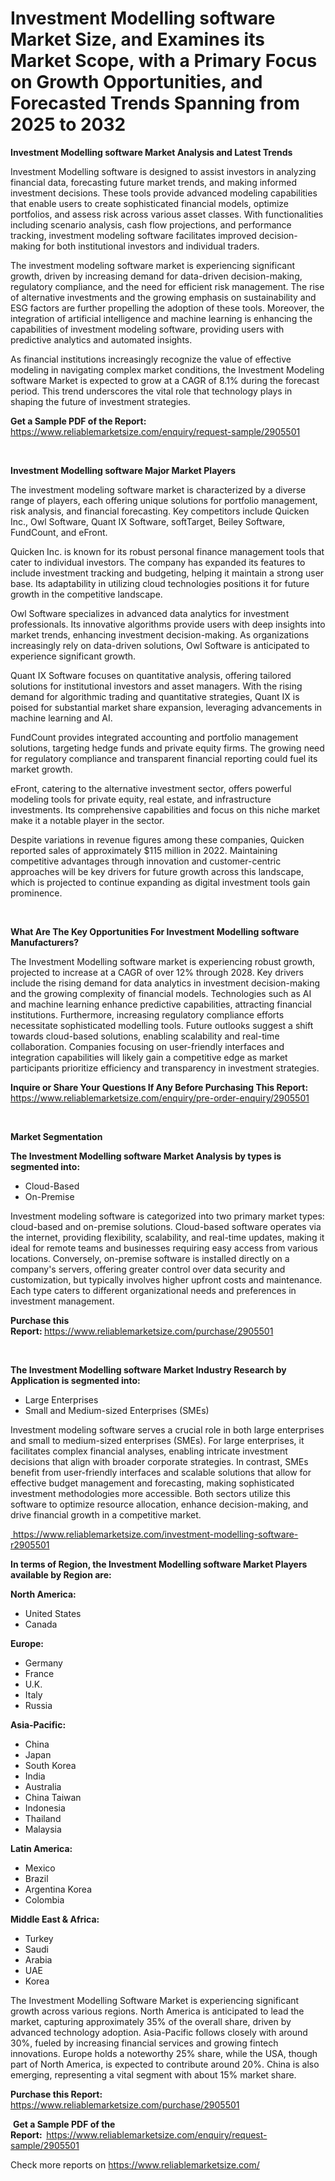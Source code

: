 <p><h1>Investment Modelling software Market Size, and Examines its Market Scope, with a Primary Focus on Growth Opportunities, and Forecasted Trends Spanning from 2025 to 2032</h1></p><p><strong>Investment Modelling software Market Analysis and Latest Trends</strong></p>
<p><p>Investment Modelling software is designed to assist investors in analyzing financial data, forecasting future market trends, and making informed investment decisions. These tools provide advanced modeling capabilities that enable users to create sophisticated financial models, optimize portfolios, and assess risk across various asset classes. With functionalities including scenario analysis, cash flow projections, and performance tracking, investment modeling software facilitates improved decision-making for both institutional investors and individual traders.</p><p>The investment modeling software market is experiencing significant growth, driven by increasing demand for data-driven decision-making, regulatory compliance, and the need for efficient risk management. The rise of alternative investments and the growing emphasis on sustainability and ESG factors are further propelling the adoption of these tools. Moreover, the integration of artificial intelligence and machine learning is enhancing the capabilities of investment modeling software, providing users with predictive analytics and automated insights.</p><p>As financial institutions increasingly recognize the value of effective modeling in navigating complex market conditions, the Investment Modeling software Market is expected to grow at a CAGR of 8.1% during the forecast period. This trend underscores the vital role that technology plays in shaping the future of investment strategies.</p></p>
<p><strong>Get a Sample PDF of the Report:&nbsp;</strong> <a href="https://www.reliablemarketsize.com/enquiry/request-sample/2905501?utm_campaign=1103&utm_medium=2&utm_source=Github&utm_content=ia&utm_term=12032025&utm_id=investment-modelling-software">https://www.reliablemarketsize.com/enquiry/request-sample/2905501</a></p>
<p>&nbsp;</p>
<p><strong>Investment Modelling software Major Market Players</strong></p>
<p><p>The investment modeling software market is characterized by a diverse range of players, each offering unique solutions for portfolio management, risk analysis, and financial forecasting. Key competitors include Quicken Inc., Owl Software, Quant IX Software, softTarget, Beiley Software, FundCount, and eFront.</p><p>Quicken Inc. is known for its robust personal finance management tools that cater to individual investors. The company has expanded its features to include investment tracking and budgeting, helping it maintain a strong user base. Its adaptability in utilizing cloud technologies positions it for future growth in the competitive landscape.</p><p>Owl Software specializes in advanced data analytics for investment professionals. Its innovative algorithms provide users with deep insights into market trends, enhancing investment decision-making. As organizations increasingly rely on data-driven solutions, Owl Software is anticipated to experience significant growth.</p><p>Quant IX Software focuses on quantitative analysis, offering tailored solutions for institutional investors and asset managers. With the rising demand for algorithmic trading and quantitative strategies, Quant IX is poised for substantial market share expansion, leveraging advancements in machine learning and AI.</p><p>FundCount provides integrated accounting and portfolio management solutions, targeting hedge funds and private equity firms. The growing need for regulatory compliance and transparent financial reporting could fuel its market growth. </p><p>eFront, catering to the alternative investment sector, offers powerful modeling tools for private equity, real estate, and infrastructure investments. Its comprehensive capabilities and focus on this niche market make it a notable player in the sector.</p><p>Despite variations in revenue figures among these companies, Quicken reported sales of approximately $115 million in 2022. Maintaining competitive advantages through innovation and customer-centric approaches will be key drivers for future growth across this landscape, which is projected to continue expanding as digital investment tools gain prominence.</p></p>
<p>&nbsp;</p>
<p><strong>What Are The Key Opportunities For Investment Modelling software Manufacturers?</strong></p>
<p><p>The Investment Modelling software market is experiencing robust growth, projected to increase at a CAGR of over 12% through 2028. Key drivers include the rising demand for data analytics in investment decision-making and the growing complexity of financial models. Technologies such as AI and machine learning enhance predictive capabilities, attracting financial institutions. Furthermore, increasing regulatory compliance efforts necessitate sophisticated modelling tools. Future outlooks suggest a shift towards cloud-based solutions, enabling scalability and real-time collaboration. Companies focusing on user-friendly interfaces and integration capabilities will likely gain a competitive edge as market participants prioritize efficiency and transparency in investment strategies.</p></p>
<p><strong>Inquire or Share Your Questions If Any Before Purchasing This Report:</strong> <a href="https://www.reliablemarketsize.com/enquiry/pre-order-enquiry/2905501?utm_campaign=1103&utm_medium=2&utm_source=Github&utm_content=ia&utm_term=12032025&utm_id=investment-modelling-software">https://www.reliablemarketsize.com/enquiry/pre-order-enquiry/2905501</a></p>
<p>&nbsp;</p>
<p><strong>Market Segmentation</strong></p>
<p><strong>The Investment Modelling software Market Analysis by types is segmented into:</strong></p>
<p><ul><li>Cloud-Based</li><li>On-Premise</li></ul></p>
<p><p>Investment modeling software is categorized into two primary market types: cloud-based and on-premise solutions. Cloud-based software operates via the internet, providing flexibility, scalability, and real-time updates, making it ideal for remote teams and businesses requiring easy access from various locations. Conversely, on-premise software is installed directly on a company's servers, offering greater control over data security and customization, but typically involves higher upfront costs and maintenance. Each type caters to different organizational needs and preferences in investment management.</p></p>
<p><strong>Purchase this Report:&nbsp;</strong><a href="https://www.reliablemarketsize.com/purchase/2905501?utm_campaign=1103&utm_medium=2&utm_source=Github&utm_content=ia&utm_term=12032025&utm_id=investment-modelling-software">https://www.reliablemarketsize.com/purchase/2905501</a></p>
<p>&nbsp;</p>
<p><strong>The Investment Modelling software Market Industry Research by Application is segmented into:</strong></p>
<p><ul><li>Large Enterprises</li><li>Small and Medium-sized Enterprises (SMEs)</li></ul></p>
<p><p>Investment modeling software serves a crucial role in both large enterprises and small to medium-sized enterprises (SMEs). For large enterprises, it facilitates complex financial analyses, enabling intricate investment decisions that align with broader corporate strategies. In contrast, SMEs benefit from user-friendly interfaces and scalable solutions that allow for effective budget management and forecasting, making sophisticated investment methodologies more accessible. Both sectors utilize this software to optimize resource allocation, enhance decision-making, and drive financial growth in a competitive market.</p></p>
<p><a href="https://www.reliablemarketsize.com/investment-modelling-software-r2905501?utm_campaign=1103&utm_medium=2&utm_source=Github&utm_content=ia&utm_term=12032025&utm_id=investment-modelling-software">&nbsp;https://www.reliablemarketsize.com/investment-modelling-software-r2905501</a></p>
<p><strong>In terms of Region, the Investment Modelling software Market Players available by Region are:</strong></p>
<p>
    <p> <strong> North America: </strong>
        <ul>
            <li>United States</li>
            <li>Canada</li>
        </ul>
        </p> 
    <p> <strong> Europe: </strong>
        <ul>
            <li>Germany</li>
            <li>France</li>
            <li>U.K.</li>
            <li>Italy</li>
            <li>Russia</li>
        </ul>
        </p> 
    <p> <strong> Asia-Pacific: </strong>
        <ul>
            <li>China</li>
            <li>Japan</li>
            <li>South Korea</li>
            <li>India</li>
            <li>Australia</li>
            <li>China Taiwan</li>
            <li>Indonesia</li>
            <li>Thailand</li>
            <li>Malaysia</li>
        </ul>
        </p> 
    <p> <strong> Latin America: </strong>
        <ul>
            <li>Mexico</li>
            <li>Brazil</li>
            <li>Argentina Korea</li>
            <li>Colombia</li>
        </ul>
        </p> 
    <p> <strong> Middle East & Africa: </strong>
        <ul>
            <li>Turkey</li>
            <li>Saudi</li>
            <li>Arabia</li>
            <li>UAE</li>
            <li>Korea</li>
        </ul>
    </p>
    </p>
<p><p>The Investment Modelling Software Market is experiencing significant growth across various regions. North America is anticipated to lead the market, capturing approximately 35% of the overall share, driven by advanced technology adoption. Asia-Pacific follows closely with around 30%, fueled by increasing financial services and growing fintech innovations. Europe holds a noteworthy 25% share, while the USA, though part of North America, is expected to contribute around 20%. China is also emerging, representing a vital segment with about 15% market share.</p></p>
<p><strong>Purchase this Report: </strong><a href="https://www.reliablemarketsize.com/purchase/2905501?utm_campaign=1103&utm_medium=2&utm_source=Github&utm_content=ia&utm_term=12032025&utm_id=investment-modelling-software">https://www.reliablemarketsize.com/purchase/2905501</a></p>
<p>&nbsp;<strong>Get a Sample PDF of the Report:&nbsp;&nbsp;</strong><a href="https://www.reliablemarketsize.com/enquiry/request-sample/2905501?utm_campaign=1103&utm_medium=2&utm_source=Github&utm_content=ia&utm_term=12032025&utm_id=investment-modelling-software">https://www.reliablemarketsize.com/enquiry/request-sample/2905501</a></p>
<p><strong></strong></p>
<p>Check more reports on <a href="https://www.reliablemarketsize.com/?utm_campaign=1103&utm_medium=2&utm_source=Github&utm_content=ia&utm_term=12032025&utm_id=investment-modelling-software">https://www.reliablemarketsize.com/</a></p>